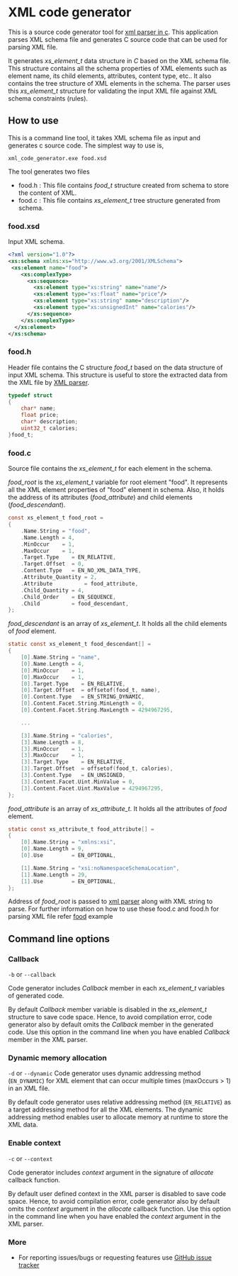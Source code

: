 XML code generator
==================

This is a source code generator tool for [xml parser in c][1]. This application parses XML schema file
and generates C source code that can be used for parsing XML file.

It generates *xs_element_t* data structure in *C* based on the XML schema file. This structure contains all the
schema properties of XML elements such as element name, its child elements, attributes, content type, etc..
It also contains the tree structure of XML elements in the schema.
The parser uses this *xs_element_t* structure for validating the input XML file against XML schema constraints (rules).

## How to use

This is a command line tool, it takes XML schema file as input and generates c source code.
The simplest way to use is,
```shell
xml_code_generator.exe food.xsd
```

The tool generates two files
- food.h  : This file contains *food_t* structure created from schema to store the content of XML.
- food.c  : This file contains *xs_element_t* tree structure generated from schema.

### food.xsd

Input XML schema.

```XML
<?xml version="1.0"?>
<xs:schema xmlns:xs="http://www.w3.org/2001/XMLSchema">
 <xs:element name="food">
    <xs:complexType>
      <xs:sequence>
        <xs:element type="xs:string" name="name"/>
        <xs:element type="xs:float" name="price"/>
        <xs:element type="xs:string" name="description"/>
        <xs:element type="xs:unsignedInt" name="calories"/>
      </xs:sequence>
    </xs:complexType>
  </xs:element>
</xs:schema>
```

### food.h

Header file contains the C structure *food_t* based on the data structure of input XML schema.
This structure is useful to store the extracted data from the XML file by [XML parser][1].

```C
typedef struct
{
    char* name;
    float price;
    char* description;
    uint32_t calories;
}food_t;
```

### food.c

Source file contains the *xs_element_t* for each element in the schema.

*food_root* is the *xs_element_t* variable for root element "food".
It represents all the XML element properties of "food" element in schema.
Also, it holds the address of its attributes (*food_attribute*) and child elements (*food_descendant*).

```C
const xs_element_t food_root =
{
    .Name.String = "food",
    .Name.Length = 4,
    .MinOccur    = 1,
    .MaxOccur    = 1,
    .Target.Type    = EN_RELATIVE,
    .Target.Offset  = 0,
    .Content.Type   = EN_NO_XML_DATA_TYPE,
    .Attribute_Quantity = 2,
    .Attribute          = food_attribute,
    .Child_Quantity = 4,
    .Child_Order    = EN_SEQUENCE,
    .Child          = food_descendant,
};
```

*food_descendant* is an array of *xs_element_t*. It holds all the child elements of *food* element.
```C
static const xs_element_t food_descendant[] =
{
    [0].Name.String = "name",
    [0].Name.Length = 4,
    [0].MinOccur    = 1,
    [0].MaxOccur    = 1,
    [0].Target.Type    = EN_RELATIVE,
    [0].Target.Offset  = offsetof(food_t, name),
    [0].Content.Type   = EN_STRING_DYNAMIC,
    [0].Content.Facet.String.MinLength = 0,
    [0].Content.Facet.String.MaxLength = 4294967295,

    ...

    [3].Name.String = "calories",
    [3].Name.Length = 8,
    [3].MinOccur    = 1,
    [3].MaxOccur    = 1,
    [3].Target.Type    = EN_RELATIVE,
    [3].Target.Offset  = offsetof(food_t, calories),
    [3].Content.Type   = EN_UNSIGNED,
    [3].Content.Facet.Uint.MinValue = 0,
    [3].Content.Facet.Uint.MaxValue = 4294967295,
};
```

*food_attribute* is an array of *xs_attribute_t*. It holds all the attributes of *food* element.

```C
static const xs_attribute_t food_attribute[] =
{
    [0].Name.String = "xmlns:xsi",
    [0].Name.Length = 9,
    [0].Use         = EN_OPTIONAL,

    [1].Name.String = "xsi:noNamespaceSchemaLocation",
    [1].Name.Length = 29,
    [1].Use         = EN_OPTIONAL,
};
```

Address of *food_root* is passed to [xml parser][1] along with XML string to parse.
For further information on how to use these food.c and food.h for parsing XML file refer [food][2] example

## Command line options

### Callback
`-b` or `--callback`

Code generator includes *Callback* member in each *xs_element_t* variables of generated code.

By default *Callback* member variable is disabled in the *xs_element_t* structure to save code space.
Hence, to avoid compilation error, code generator also by default omits the *Callback* member in the generated code.
Use this option in the command line when you have enabled *Callback* member in the XML parser.

### Dynamic memory allocation
`-d` or `--dynamic`
Code generator uses dynamic addressing method (`EN_DYNAMIC`) for XML element that can occur multiple times (maxOccurs > 1) in an XML file.

By default code generator uses relative addressing method (`EN_RELATIVE`) as a target addressing method for all the XML elements.
The dynamic addressing method enables user to allocate memory at runtime to store the XML data.


### Enable context

`-c` or `--context`

Code generator includes *context* argument in the signature of *allocate* callback function.

By default user defined context in the XML parser is disabled to save code space.
Hence, to avoid compilation error, code generator also by default omits the *context* argument
in the *allocate* callback function.
Use this option in the command line when you have enabled the *context* argument in the XML parser.

### More
- For reporting issues/bugs or requesting features use [GitHub issue tracker][3]


[1]: https://github.com/kiishor/miniML-Parser
[2]: https://github.com/kiishor/miniML-Parser/tree/master/example/food
[3]: https://github.com/kiishor/xml_code_generator/issues
